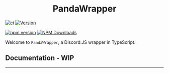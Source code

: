 <div align="center"><h1> PandaWrapper </h1></div>

[![ci](https://github.com/RSA-Bots/PandaWrapper/actions/workflows/ci.yml/badge.svg)](https://github.com/RSA-Bots/PandaWrapper/actions/workflows/ci.yml)
[![Version](https://img.shields.io/badge/version-v0.0.10-yellow.svg)](https://img.shields.io/badge/version-v0.0.10-yellow)

[![npm version](https://badge.fury.io/js/pandawrapper.svg)](https://badge.fury.io/js/pandawrapper)
[![NPM Downloads](https://img.shields.io/npm/dt/pandawrapper.svg)](https://www.npmjs.com/package/pandawrapper)

Welcome to `PandaWrapper`, a Discord.JS wrapper in TypeScript.

## Documentation - WIP
<hr>

